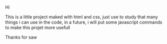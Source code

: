 Hi

This is a little project maked with html and css, just use to study that many things i can use in the code, in a future, i will put some javascript commands to make this projet more usefull

Thanks for saw
